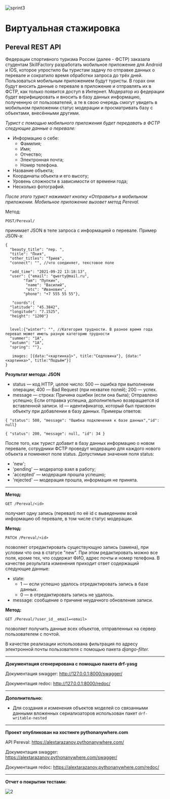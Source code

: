 ![sprint3](https://github.com/AlexanderTarazanov/Internship_pereval/assets/17230586/7720909e-1ce2-47a9-9016-899cb0ae5403)
# Виртуальная стажировка
## Pereval REST API ##
Федерации спортивного туризма России (далее - ФСТР) заказала студентам SkillFactory разработать мобильное приложение для Android и IOS, которое упростило бы туристам задачу по отправке данных о перевале и сократило время обработки запроса до трёх дней.
Пользоваться мобильным приложением будут туристы. В горах они будут вносить данные о перевале в приложение и отправлять их в ФСТР, как только появится доступ в Интернет.
Модератор из федерации будет верифицировать и вносить в базу данных информацию, полученную от пользователей, а те в свою очередь смогут увидеть в мобильном приложении статус модерации и просматривать базу с объектами, внесёнными другими.

_Турист с помощью мобильного приложения будет передавать в ФСТР следующие данные о перевале:_
* Информацию о себе:
  * Фамилия;
  * Имя;
  * Отчество;
  * Электронная почта;
  * Номер телефона.
* Название объекта;
* Координаты объекта и его высоту;
* Уровень сложности в зависимости от времени года;
* Несколько фотографий.

_После этого турист нажимает кнопку «Отправить» в мобильном приложении. Мобильное приложение вызовет метод Pereval._

Метод:
```
POST/Pereval/
```
принимает JSON в теле запроса с информацией о перевале. Пример JSON-a:
```
{
  "beauty_title": "пер. ",
  "title": "Пхия",
  "other_titles": "Триев",
  "connect": "", //что соединяет, текстовое поле
 
  "add_time": "2021-09-22 13:18:13",
  "user": {"email": "qwerty@mail.ru", 		
        "fam": "Пупкин",
		 "name": "Василий",
		 "otc": "Иванович",
        "phone": "+7 555 55 55"}, 
 
   "coords":{
  "latitude": "45.3842",
  "longitude": "7.1525",
  "height": "1200"}
 
 
  level:{"winter": "", //Категория трудности. В разное время года перевал может иметь разную категорию трудности
  "summer": "1А",
  "autumn": "1А",
  "spring": ""},
 
   images: [{data:"<картинка1>", title:"Седловина"}, {data:"<картинка>", title:"Подъём"}]
}
```
**Результат метода: JSON**
* status — код HTTP, целое число:
  500 — ошибка при выполнении операции;
  400 — Bad Request (при нехватке полей);
  200 — успех.
* message — строка:
  Причина ошибки (если она была);
  Отправлено успешно;
  Если отправка успешна, дополнительно возвращается id вставленной записи.
  id — идентификатор, который был присвоен объекту при добавлении в базу данных.
Примеры oтветов:
```
{ "status": 500, "message": "Ошибка подключения к базе данных","id": null}
```
```
{ "status": 200, "message": null, "id": 34 }
```
После того, как турист добавит в базу данных информацию о новом перевале, сотрудники ФСТР проведут модерацию для каждого нового объекта и поменяют поле status.
Допустимые значения поля status:
* 'new';
* 'pending' — модератор взял в работу;
* 'accepted' — модерация прошла успешно;
* 'rejected' — модерация прошла, информация не принята.
***
**Метод:**
```
GET /Pereval/<id>
```
получает одну запись (перевал) по её id с выведением всей информацию об перевале, в том числе статус модерации.

**Метод:**
```
PATCH /Pereval/<id>
```
позволяет отредактировать существующую запись (замена), при условии что она в статусе "new". При этом редактировать можно все поля, кроме тех, что содержат ФИО, адрес почты и номер телефона.
В качестве результата изменения приходит ответ содержащий следующие данные:
* state:
  * 1 — если успешно удалось отредактировать запись в базе данных.
  * 0 — в отредактировать запись не удалось.
* message: сообщение о причине неудачного обновления записи.

**Метод:**
```
GET /Pereval/?user_id__email=<email>
```
позволяет получить данные всех объектов, отправленных на сервер пользователем с почтой.

В качестве реализации использована фильтрация по адресу электронной почты пользователя с помощью пакета _django-filter._
***
**Документация сгенерирована с помощью пакета drf-yasg**

Документация swagger: <http://127.0.0.1:8000/swagger/>

Документация redoc: <http://127.0.0.1:8000/redoc/>
***
**Дополнительно:**
* Для создания и изменения объектов моделей со связанными данными вложенных сериализаторов использован пакет ```drf-writable-nested```
***
**Проект опубликован на хостинге pythonanywhere.com**

API Pereval: <https://alextarazanov.pythonanywhere.com/>

Документация swagger: <https://alextarazanov.pythonanywhere.com/swagger/>

Документация redoc: <https://alextarazanov.pythonanywhere.com/redoc/>
***
**Отчет о покрытии тестами:**

![2](https://github.com/AlexanderTarazanov/Internship_pereval/assets/17230586/09aa6873-662e-41be-9476-75978be09aa9)
